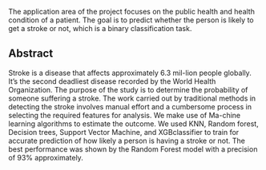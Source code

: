 The application area of the project focuses on the public health and health condition of a patient. The goal is to predict whether the person is likely to get a stroke or not, which is a binary classification task.

## Abstract
Stroke is a disease that affects approximately 6.3 mil-lion people globally. It’s the second deadliest disease recorded by the World Health Organization. The purpose of the study is to determine the probability of someone suffering a stroke. The work carried out by traditional methods in detecting the stroke involves manual effort and a cumbersome process in selecting the required features for analysis. We make use of Ma-chine learning algorithms to estimate the outcome. We used KNN, Random forest, Decision trees, Support Vector Machine, and XGBclassifier to train for accurate prediction of how likely a person is having a stroke or not. The best performance was shown by the Random Forest model with a precision of 93% approximately.
